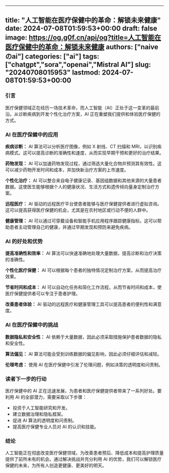 
---
title: "人工智能在医疗保健中的革命：解锁未来健康"
date: 2024-07-08T01:59:53+00:00
draft: false
image: https://og.g0f.cn/api/og?title=人工智能在医疗保健中的革命：解锁未来健康
authors: ["naiveのai"]
categories: ["ai"]
tags: ["chatgpt","sora","openai","Mistral AI"]
slug: "20240708015953"
lastmod: 2024-07-08T01:59:53+00:00
---
### 引言

医疗保健领域正在经历一场技术革命，而人工智能（AI）正处于这一变革的最前沿。从诊断疾病到开发个性化治疗方案，AI 正在重塑我们提供和体验医疗保健的方式。

### AI 在医疗保健中的应用

**疾病诊断：**
AI 算法可以分析医疗图像，例如 X 射线、CT 扫描和 MRI，以识别疾病模式。这可以提高诊断的准确性和速度，从而实现早期干预和更好的治疗结果。

**药物发现：**
AI 可以加速药物发现过程，通过筛选大量化合物并预测其有效性。这可以减少药物开发时间和成本，并加快新治疗方案的上市速度。

**个性化治疗：**
AI 可以整合来自电子健康记录、基因组数据和其他来源的大量患者数据。这使医生能够根据个人的健康状况、生活方式和遗传倾向量身定制治疗方案。

**远程医疗：**
AI 驱动的远程医疗平台使患者能够与医疗保健提供者进行虚拟咨询。这可以提高获得医疗保健的机会，尤其是在农村地区或行动不便的人群中。

**健康管理：**
AI 可以通过可穿戴设备和智能手机应用程序跟踪健康指标。这可以帮助患者主动管理自己的健康，并通过早期发现和预防来避免疾病。

### AI 的好处和优势

**提高准确性和效率：**
AI 算法可以快速准确地处理大量数据，提高诊断和治疗决策的准确性。

**个性化医疗保健：**
AI 可以根据每个患者的独特情况定制治疗方案，从而提高治疗效果。

**节省时间和成本：**
AI 可以自动化任务和简化工作流程，从而节省时间和成本，使医疗保健提供者可以专注于患者护理。

**改善患者体验：**
AI 驱动的远程医疗和健康管理工具可以提高患者的便利性和满意度。

### AI 在医疗保健中的挑战

**数据隐私和安全性：**
AI 依赖于大量数据，因此必须采取措施保护患者数据的隐私和安全性。

**算法偏见：**
AI 算法可能会受到训练数据的偏见影响，因此必须仔细评估和减轻。

**伦理考虑：**
使用 AI 在医疗保健中引发了伦理问题，例如决策的透明度和问责制。

### 读者下一步的行动

医疗保健中的 AI 正在迅速发展，为患者和医疗保健提供者带来了一系列好处。要利用 AI 的全部潜力，需要采取以下步骤：

* 投资于人工智能研究和开发。
* 建立数据治理和隐私框架。
* 促进 AI 算法的透明度和问责制。
* 提高医疗保健专业人员对 AI 的认识和技能。

### 结论

人工智能正在彻底改变医疗保健领域，为改善患者预后、降低成本和提高护理质量提供了前所未有的机会。通过解决挑战并充分利用 AI 的优势，我们可以解锁医疗保健的未来，为所有人创造更健康、更美好的明天。